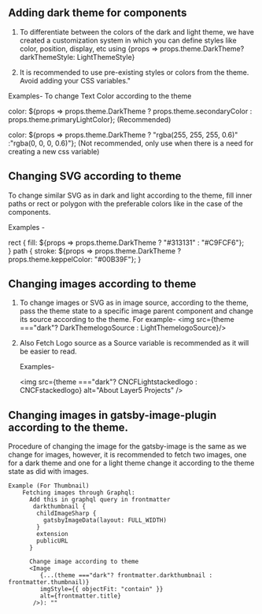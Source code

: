 ## Adding dark theme for components

1. To differentiate between the colors of the dark and light theme, we have created a customization system in which you can define styles like color, position, display, etc using {props => props.theme.DarkTheme? darkThemeStyle: LightThemeStyle}

2. It is recommended to use pre-existing styles or colors from the theme. Avoid adding your CSS variables."

Examples- To change Text Color according to the theme

color: ${props => props.theme.DarkTheme ? props.theme.secondaryColor : props.theme.primaryLightColor}; (Recommended)

color: ${props => props.theme.DarkTheme ? "rgba(255, 255, 255, 0.6)" :"rgba(0, 0, 0, 0.6)"}; (Not recommended, only use when there is a need for creating a new css variable)

## Changing SVG according to theme

To change similar SVG as in dark and light according to the theme, fill inner paths or rect or polygon with the preferable colors like in the case of the components.

Examples -

rect {
fill: ${props => props.theme.DarkTheme ? "#313131" : "#C9FCF6"};  
 }
path {
stroke: ${props => props.theme.DarkTheme ? props.theme.keppelColor: "#00B39F"};
}

## Changing images according to theme

1. To change images or SVG as in image source, according to the theme, pass the theme state to a specific image parent component and change its source according to the theme. For example- <img src={theme ==="dark"? DarkThemelogoSource : LightThemelogoSource}/>

2. Also Fetch Logo source as a Source variable is recommended as it will be easier to read.

   Examples-

   <img src={theme ==="dark"? CNCFLightstackedlogo : CNCFstackedlogo} alt="About Layer5 Projects" />

## Changing images in gatsby-image-plugin according to the theme.

Procedure of changing the image for the gatsby-image is the same as we change for images, however, it is recommended to fetch two images, one for a dark theme and one for a light theme change it according to the theme state as did with images.

    Example (For Thumbnail)
        Fetching images through Graphql:
          Add this in graphql query in frontmatter
           darkthumbnail {
            childImageSharp {
              gatsbyImageData(layout: FULL_WIDTH)
            }
            extension
            publicURL
          }

          Change image according to theme
          <Image
             {...(theme ==="dark"? frontmatter.darkthumbnail : frontmatter.thumbnail)}
             imgStyle={{ objectFit: "contain" }}
             alt={frontmatter.title}
           />): ""
